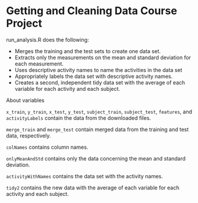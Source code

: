 # Getting and Cleaning Data Course Project

run_analysis.R does the following:

* Merges the training and the test sets to create one data set.
* Extracts only the measurements on the mean and standard deviation for each measurement.
* Uses descriptive activity names to name the activities in the data set
* Appropriately labels the data set with descriptive activity names.
* Creates a second, independent tidy data set with the average of each variable for each activity and each subject.

About variables

`x_train`, `y_train`, `x_test`, `y_test`, `subject_train`, `subject_test`, `features`, and `activityLabels` contain the data from the downloaded files.

`merge_train` and  `merge_test` contain merged data from the training and test data, respectively.

`colNames` contains column names.

`onlyMeanAndStd` contains only the data concerning the mean and standard deviation.

`activityWithNames` contains the data set with the activity names.

`tidy2` contains the new data with the average of each variable for each activity and each subject.
